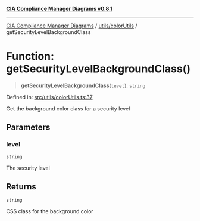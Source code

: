 [**CIA Compliance Manager Diagrams v0.8.1**](../../../README.md)

***

[CIA Compliance Manager Diagrams](../../../modules.md) / [utils/colorUtils](../README.md) / getSecurityLevelBackgroundClass

# Function: getSecurityLevelBackgroundClass()

> **getSecurityLevelBackgroundClass**(`level`): `string`

Defined in: [src/utils/colorUtils.ts:37](https://github.com/Hack23/cia-compliance-manager/blob/aea527f1006de96602c10bb201453301cffe7b07/src/utils/colorUtils.ts#L37)

Get the background color class for a security level

## Parameters

### level

`string`

The security level

## Returns

`string`

CSS class for the background color
